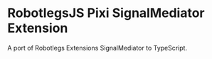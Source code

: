 RobotlegsJS Pixi SignalMediator Extension
===

A port of Robotlegs Extensions SignalMediator to TypeScript.